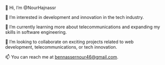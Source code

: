 👋 Hi, I’m @NourHajnassr

👀 I’m interested in development and innovation in the tech industry.

🌱 I’m currently learning more about telecommunications and expanding my skills in software engineering.

💞️ I’m looking to collaborate on exciting projects related to web development, telecommunications, or tech innovation.

📫 You can reach me at bennassernour46@gmail.com.

<!--- Nourbennassr/Nourbennassr is a ✨ special ✨ repository because its `README.md` appears on your GitHub profile. You can click the Preview link to take a look at your changes. --->
